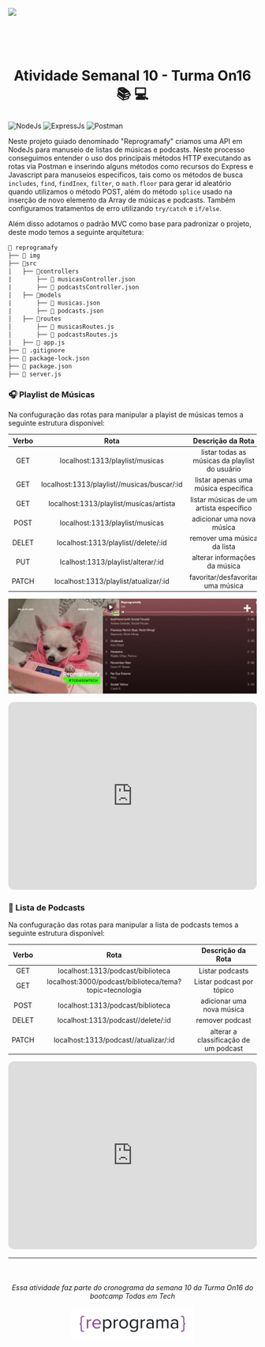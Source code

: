 ![](reprogramafy/img/banner-reprogramafy.gif)

<h1 align="center">
    <br>
    <p align="center">Atividade Semanal 10 - Turma On16 📚 💻<p>
</h1>

![NodeJs](https://img.shields.io/badge/Node.js-43853D?style=for-the-badge&logo=node.js&logoColor=white)
![ExpressJs](https://img.shields.io/badge/Express.js-404D59?style=for-the-badge)
![Postman](https://img.shields.io/badge/Postman-FF6C37?style=for-the-badge&logo=postman&logoColor=white)

Neste projeto guiado denominado "Reprogramafy" criamos uma API em NodeJs para manuseio de listas de músicas e podcasts.
Neste processo conseguimos entender o uso dos principais métodos HTTP executando as rotas via Postman e inserindo alguns métodos como recursos do Express e Javascript para manuseios especificos, tais como os métodos de busca ```includes```, ```find```, ```findInex```, ```filter```, o ```math.floor``` para gerar id aleatório quando utilizamos o método POST, além do método ```splice``` usado na inserção de novo elemento da Array de músicas e podcasts. Também configuramos tratamentos de erro utilizando ````try/catch```` e ```if/else```.

Além disso adotamos o padrão MVC como base para padronizar o projeto, deste modo temos a seguinte arquitetura:

```
📂 reprogramafy
├── 📁 img
├── 📂src
│   ├── 📂controllers
|       ├── 📃 musicasController.json
|       ├── 📃 podcastsController.json
│   ├── 📂models
|       ├── 📃 musicas.json
|       ├── 📃 podcasts.json
│   ├── 📂routes
│       ├── 📃 musicasRoutes.js
│       ├── 📃 podcastsRoutes.js
|   ├── 📃 app.js
├── 📃 .gitignore
├── 📃 package-lock.json
├── 📃 package.json
├── 📃 server.js
```


### 🎧 Playlist de Músicas

Na confuguração das rotas para manipular a playist de músicas temos a seguinte estrutura disponível:

| Verbo  | Rota                                        | Descrição da Rota                              | 
| :----: | :------------------------------------------:|:----------------------------------------------:|
| GET    | localhost:1313/playlist/musicas             | listar todas as músicas da playlist do usuário | 
| GET    | localhost:1313/playlist//musicas/buscar/:id | listar apenas uma música específica            |
| GET    | localhost:1313/playlist/musicas/artista     | listar  músicas de um artista específico       |
| POST   | localhost:1313/playlist/musicas             | adicionar uma nova música                      |
| DELET  | localhost:1313/playlist//delete/:id         | remover uma música da lista                    |
| PUT    | lcalhost:1313/playlist/alterar/:id          | alterar informações da música                  |
| PATCH  | localhost:1313/playlist/atualizar/:id       | favoritar/desfavoritar uma música              |


<a href="https://open.spotify.com/embed/playlist/6kNTCwrdqGXgEF4ZRFOvyc?utm_source=generator"><img src="reprogramafy/img/banner-playlist.gif" class="media-object  img-responsive img-thumbnail"></a>


<iframe style="border-radius:12px" src="https://open.spotify.com/embed/playlist/6kNTCwrdqGXgEF4ZRFOvyc?utm_source=generator" width="100%" height="380" frameBorder="0" allowfullscreen="" allow="autoplay; clipboard-write; encrypted-media; fullscreen; picture-in-picture"></iframe>


### 🎤 Lista de Podcasts

Na confuguração das rotas para manipular a lista de podcasts temos a seguinte estrutura disponível:

| Verbo  | Rota                                                    | Descrição da Rota                      |
| :----: | :------------------------------------------------------:|:--------------------------------------:|
| GET    | localhost:1313/podcast/biblioteca                       | Listar podcasts                        |
| GET    | localhost:3000/podcast/biblioteca/tema?topic=tecnologia | Listar podcast por tópico              |  
| POST   | localhost:1313/podcast/biblioteca                       | adicionar uma nova música              |
| DELET  | localhost:1313/podcast//delete/:id                      | remover podcast                        |
| PATCH  | localhost:1313/podcast//atualizar/:id                   | alterar a classificação de um podcast  |  


<iframe style="border-radius:12px" src="https://open.spotify.com/embed/playlist/3ZlJ144Hrnl6kC2TSwB7ec?utm_source=generator" width="100%" height="380" frameBorder="0" allowfullscreen="" allow="autoplay; clipboard-write; encrypted-media; fullscreen; picture-in-picture"></iframe>

___
<h6 align="center">
    <br>
    <p align="center">Essa atividade faz parte do cronograma da semana 10 da Turma On16 do bootcamp Todas em Tech <p>
    <img src="reprogramafy/img/reprograma-logo.png" width="250"> 
</h6>
